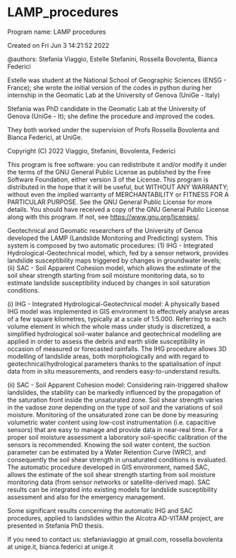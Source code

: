 # LAMP_procedures

Program name: LAMP procedures

Created on Fri Jun  3 14:21:52 2022

@authors: Stefania Viaggio, Estelle Stefanini, Rossella Bovolenta, Bianca Federici

Estelle was student at the National School of Geographic Sciences (ENSG - France); she wrote the initial version of the codes in python during her internship in the Geomatic Lab at the University of Genova (UniGe - Italy)

Stefania was PhD candidate in the Geomatic Lab at the University of Genova (UniGe - It); she define the procedure and improved the codes. 

They both worked under the supervision of Profs Rossella Bovolenta and Bianca Federici, at UniGe. 

Copyright (C) 2022 Viaggio, Stefanini, Bovolenta, Federici

This program is free software: you can redistribute it and/or modify it under the terms of the GNU General Public License as published by the Free Software Foundation, either version 3 of the License.
This program is distributed in the hope that it will be useful, but WITHOUT ANY WARRANTY; without even the implied warranty of MERCHANTABILITY or FITNESS FOR A PARTICULAR PURPOSE. 
See the GNU General Public License for more details.
You should have received a copy of the GNU General Public License along with this program.  If not, see https://www.gnu.org/licenses/.

Geotechnical and Geomatic researchers of the University of Genoa developed the LAMP (Landslide Monitoring and Predicting) system. This system is composed by two automatic procedures: (1) IHG - Integrated Hydrological-Geotechnical model, which, fed by a sensor network, provides landslide susceptibility maps triggered by changes in groundwater levels; (ii) SAC - Soil Apparent Cohesion model, which allows the estimate of the soil shear strength starting from soil moisture monitoring data, so to estimate landslide susceptibility induced by changes in soil saturation conditions.

(i) IHG - Integrated Hydrological-Geotechnical model: A physically based IHG model was implemented in GIS environment to effectively analyse areas of a few square kilometres, typically at a scale of 1:5.000. Referring to each volume element in which the whole mass under study is discretized, a simplified hydrological soil-water balance and geotechnical modelling are applied in order to assess the debris and earth slide susceptibility in occasion of measured or forecasted rainfalls. The IHG procedure allows 3D modelling of landslide areas, both morphologically and with regard to geotechnical/hydrological parameters thanks to the spatialisation of input data from in situ measurements, and renders easy-to-understand results. 

(ii) SAC - Soil Apparent Cohesion model: Considering rain-triggered shallow landslides, the stability can be markedly influenced by the propagation of the saturation front inside the unsaturated zone. Soil shear strength varies in the vadose zone depending on the type of soil and the variations of soil moisture. Monitoring of the unsaturated zone can be done by measuring volumetric water content using low-cost instrumentation (i.e. capacitive sensors) that are easy to manage and provide data in near-real time. For a proper soil moisture assessment a laboratory soil-specific calibration of the sensors is recommended. Knowing the soil water content, the suction parameter can be estimated by a Water Retention Curve (WRC), and consequently the soil shear strength in unsaturated conditions is evaluated. The automatic procedure developed in GIS environment, named SAC, allows the estimate of the soil shear strength starting from soil moisture monitoring data (from sensor networks or satellite-derived map). SAC results can be integrated into existing models for landslide susceptibility assessment and also for the emergency management.

Some significant results concerning the automatic IHG and SAC procedures, applied to landslides within the Alcotra AD-VITAM project, are presented in Stefania PhD thesis.

If you need to contact us: stefaniaviaggio at gmail.com, rossella.bovolenta at unige.it, bianca.federici at unige.it

